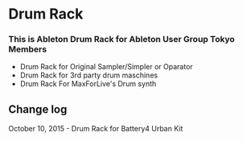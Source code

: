 # Drum Rack


### This is Ableton Drum Rack for Ableton User Group Tokyo Members


+ Drum Rack for Original Sampler/Simpler or Oparator 
+ Drum Rack for 3rd party drum maschines
+ Drum Rack For MaxForLive's Drum synth


## Change log
October 10, 2015 - Drum Rack for Battery4 Urban Kit


